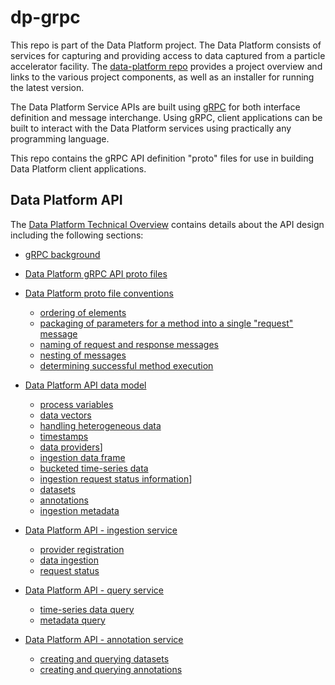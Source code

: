 # dp-grpc

This repo is part of the Data Platform project.  The Data Platform consists of services for capturing and providing access to data captured from a particle accelerator facility.  The [data-platform repo](https://github.com/osprey-dcs/data-platform) provides a project overview and links to the various project components, as well as an installer for running the latest version.

The Data Platform Service APIs are built using [gRPC](https://grpc.io/docs/what-is-grpc/introduction/) for both interface definition and message interchange.  Using gRPC, client applications can be built to interact with the Data Platform services using practically any programming language.

This repo contains the gRPC API definition "proto" files for use in building Data Platform client applications.

## Data Platform API

The [Data Platform Technical Overview](https://github.com/osprey-dcs/data-platform/blob/main/doc/documents/dp/dp-tech.md) contains details about the API design including the following sections:

* [gRPC background](https://github.com/osprey-dcs/data-platform/blob/main/doc/documents/dp/dp-tech.md#grpc-background)

* [Data Platform gRPC API proto files](https://github.com/osprey-dcs/data-platform/blob/main/doc/documents/dp/dp-tech.md#data-platform-grpc-api-proto-files)

* [Data Platform proto file conventions](https://github.com/osprey-dcs/data-platform/blob/main/doc/documents/dp/dp-tech.md#data-platform-proto-file-conventions)
  * [ordering of elements](https://github.com/osprey-dcs/data-platform/blob/main/doc/documents/dp/dp-tech.md#data-platform-proto-file-conventions)
  * [packaging of parameters for a method into a single "request" message](https://github.com/osprey-dcs/data-platform/blob/main/doc/documents/dp/dp-tech.md#packaging-of-parameters-for-a-method-into-a-single-request-message)
  * [naming of request and response messages](https://github.com/osprey-dcs/data-platform/blob/main/doc/documents/dp/dp-tech.md#naming-of-request-and-response-messages)
  * [nesting of messages](https://github.com/osprey-dcs/data-platform/blob/main/doc/documents/dp/dp-tech.md#nesting-of-messages)
  * [determining successful method execution](https://github.com/osprey-dcs/data-platform/blob/main/doc/documents/dp/dp-tech.md#determining-successful-method-execution)

* [Data Platform API data model](https://github.com/osprey-dcs/data-platform/blob/main/doc/documents/dp/dp-tech.md#data-platform-api-data-model)
  * [process variables](https://github.com/osprey-dcs/data-platform/blob/main/doc/documents/dp/dp-tech.md#process-variables)
  * [data vectors](https://github.com/osprey-dcs/data-platform/blob/main/doc/documents/dp/dp-tech.md#data-vectors)
  * [handling heterogeneous data](https://github.com/osprey-dcs/data-platform/blob/main/doc/documents/dp/dp-tech.md#handling-heterogeneous-data)
  * [timestamps](https://github.com/osprey-dcs/data-platform/blob/main/doc/documents/dp/dp-tech.md#timestamps)
  * [data providers](https://github.com/osprey-dcs/data-platform/blob/main/doc/documents/dp/dp-tech.md#data-providers)]
  * [ingestion data frame](https://github.com/osprey-dcs/data-platform/blob/main/doc/documents/dp/dp-tech.md#ingestion-data-frame)
  * [bucketed time-series data](https://github.com/osprey-dcs/data-platform/blob/main/doc/documents/dp/dp-tech.md#bucketed-time-series-data)
  * [ingestion request status information](https://github.com/osprey-dcs/data-platform/blob/main/doc/documents/dp/dp-tech.md#ingestion-request-status-information)]
  * [datasets](https://github.com/osprey-dcs/data-platform/blob/main/doc/documents/dp/dp-tech.md#datasets)
  * [annotations](https://github.com/osprey-dcs/data-platform/blob/main/doc/documents/dp/dp-tech.md#annotations)
  * [ingestion metadata](https://github.com/osprey-dcs/data-platform/blob/main/doc/documents/dp/dp-tech.md#ingestion-metadata)

* [Data Platform API - ingestion service](https://github.com/osprey-dcs/data-platform/blob/main/doc/documents/dp/dp-tech.md#data-platform-api---ingestion-service)
  * [provider registration](https://github.com/osprey-dcs/data-platform/blob/main/doc/documents/dp/dp-tech.md#provider-registration)
  * [data ingestion](https://github.com/osprey-dcs/data-platform/blob/main/doc/documents/dp/dp-tech.md#data-ingestion)
  * [request status](https://github.com/osprey-dcs/data-platform/blob/main/doc/documents/dp/dp-tech.md#request-status)

* [Data Platform API - query service](https://github.com/osprey-dcs/data-platform/blob/main/doc/documents/dp/dp-tech.md#data-platform-api---query-service)
  * [time-series data query](https://github.com/osprey-dcs/data-platform/blob/main/doc/documents/dp/dp-tech.md#time-series-data-query)
  * [metadata query](https://github.com/osprey-dcs/data-platform/blob/main/doc/documents/dp/dp-tech.md#metadata-query)

* [Data Platform API - annotation service](https://github.com/osprey-dcs/data-platform/blob/main/doc/documents/dp/dp-tech.md#data-platform-api---annotation-service)
  * [creating and querying datasets](https://github.com/osprey-dcs/data-platform/blob/main/doc/documents/dp/dp-tech.md#creating-and-querying-datasets)
  * [creating and querying annotations](https://github.com/osprey-dcs/data-platform/blob/main/doc/documents/dp/dp-tech.md#creating-and-querying-annotations)